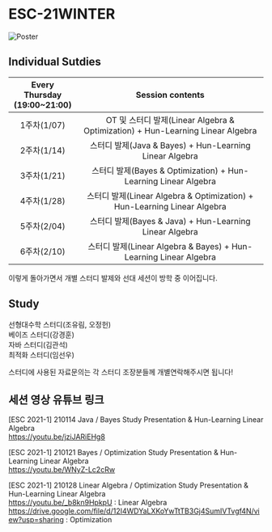 # ESC-21WINTER
![Poster](https://raw.githubusercontent.com/YonseiESC/ESC21-WINTER/master/img/1.png)

## Individual Sutdies

|Every Thursday <br> (19:00~21:00)|Session contents|
|:-------:|:-----------------------:|
|1주차(1/07)|OT 및 스터디 발제(Linear Algebra & Optimization) + Hun-Learning Linear Algebra|
|2주차(1/14)|스터디 발제(Java & Bayes) + Hun-Learning Linear Algebra|
|3주차(1/21)|스터디 발제(Bayes & Optimization) + Hun-Learning Linear Algebra|
|4주차(1/28)|스터디 발제(Linear Algebra & Optimization) + Hun-Learning Linear Algebra|
|5주차(2/04)|스터디 발제(Bayes & Java) + Hun-Learning Linear Algebra|
|6주차(2/10)|스터디 발제(Linear Algebra & Bayes) + Hun-Learning Linear Algebra|

이렇게 돌아가면서 개별 스터디 발제와 선대 세션이 방학 중 이어집니다.

## Study
선형대수학 스터디(조유림, 오정헌) <br>
베이즈 스터디(강경훈) <br>
자바 스터디(김관석) <br>
최적화 스터디(임선우) <br>

스터디에 사용된 자료문의는 각 스터디 조장분들께 개별연락해주시면 됩니다!


## 세션 영상 유튜브 링크

[ESC 2021-1] 210114 Java / Bayes Study Presentation & Hun-Learning Linear Algebra <br>
https://youtu.be/jziJARiEHg8

[ESC 2021-1] 210121 Bayes / Optimization Study Presentation & Hun-Learning Linear Algebra <br>
https://youtu.be/WNyZ-Lc2cRw

[ESC 2021-1] 210128 Linear Algebra / Optimization Study Presentation & Hun-Learning Linear Algebra <br>
https://youtu.be/_b8kn9HpkpU : Linear Algebra <br>
https://drive.google.com/file/d/12I4WDYaLXKoYwTtTB3Gj4SumIVTvgf4N/view?usp=sharing : Optimization
